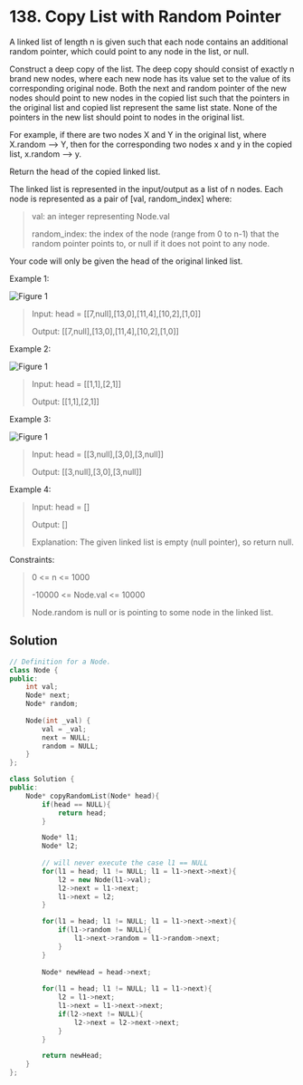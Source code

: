 # 138. Copy List with Random Pointer

A linked list of length n is given such that each node contains an additional random pointer, which could point to any node in the list, or null.

Construct a deep copy of the list. The deep copy should consist of exactly n brand new nodes, where each new node has its value set to the value of its corresponding original node. Both the next and random pointer of the new nodes should point to new nodes in the copied list such that the pointers in the original list and copied list represent the same list state. None of the pointers in the new list should point to nodes in the original list.

For example, if there are two nodes X and Y in the original list, where X.random --> Y, then for the corresponding two nodes x and y in the copied list, x.random --> y.

Return the head of the copied linked list.

The linked list is represented in the input/output as a list of n nodes. Each node is represented as a pair of [val, random_index] where:

> val: an integer representing Node.val
> 
> random_index: the index of the node (range from 0 to n-1) that the random pointer points to, or null if it does not point to any node.

Your code will only be given the head of the original linked list.

Example 1:

![Figure 1](https://assets.leetcode.com/uploads/2019/12/18/e1.png)

> Input: head = [[7,null],[13,0],[11,4],[10,2],[1,0]]
> 
> Output: [[7,null],[13,0],[11,4],[10,2],[1,0]]

Example 2:

![Figure 1](https://assets.leetcode.com/uploads/2019/12/18/e2.png)

> Input: head = [[1,1],[2,1]]
> 
> Output: [[1,1],[2,1]]

Example 3:

![Figure 1](https://assets.leetcode.com/uploads/2019/12/18/e3.png)

> Input: head = [[3,null],[3,0],[3,null]]
> 
> Output: [[3,null],[3,0],[3,null]]

Example 4:

> Input: head = []
> 
> Output: []
> 
> Explanation: The given linked list is empty (null pointer), so return null. 

Constraints:

> 0 <= n <= 1000
> 
> -10000 <= Node.val <= 10000
> 
> Node.random is null or is pointing to some node in the linked list.

## Solution

```cpp
// Definition for a Node.
class Node {
public:
    int val;
    Node* next;
    Node* random;
    
    Node(int _val) {
        val = _val;
        next = NULL;
        random = NULL;
    }
};

class Solution {
public:
    Node* copyRandomList(Node* head){
        if(head == NULL){
            return head;
        }    

        Node* l1;
        Node* l2;
        
        // will never execute the case l1 == NULL
        for(l1 = head; l1 != NULL; l1 = l1->next->next){
            l2 = new Node(l1->val);
            l2->next = l1->next;
            l1->next = l2;
        }

        for(l1 = head; l1 != NULL; l1 = l1->next->next){
            if(l1->random != NULL){
                l1->next->random = l1->random->next;
            }
        }
        
        Node* newHead = head->next;
        
        for(l1 = head; l1 != NULL; l1 = l1->next){
            l2 = l1->next;
            l1->next = l1->next->next;
            if(l2->next != NULL){
                l2->next = l2->next->next;
            }
        }

        return newHead;
    }
};
```
